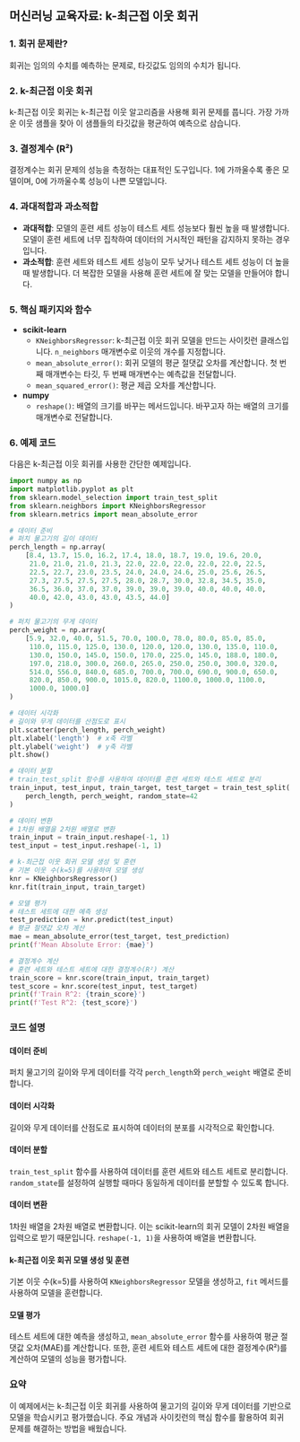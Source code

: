 ## 머신러닝 교육자료: k-최근접 이웃 회귀

### 1. 회귀 문제란?
회귀는 임의의 수치를 예측하는 문제로, 타깃값도 임의의 수치가 됩니다.

### 2. k-최근접 이웃 회귀
k-최근접 이웃 회귀는 k-최근접 이웃 알고리즘을 사용해 회귀 문제를 풉니다. 가장 가까운 이웃 샘플을 찾아 이 샘플들의 타깃값을 평균하여 예측으로 삼습니다.

### 3. 결정계수 (R²)
결정계수는 회귀 문제의 성능을 측정하는 대표적인 도구입니다. 1에 가까울수록 좋은 모델이며, 0에 가까울수록 성능이 나쁜 모델입니다.

### 4. 과대적합과 과소적합
- **과대적합**: 모델의 훈련 세트 성능이 테스트 세트 성능보다 훨씬 높을 때 발생합니다. 모델이 훈련 세트에 너무 집착하여 데이터의 거시적인 패턴을 감지하지 못하는 경우입니다.
- **과소적합**: 훈련 세트와 테스트 세트 성능이 모두 낮거나 테스트 세트 성능이 더 높을 때 발생합니다. 더 복잡한 모델을 사용해 훈련 세트에 잘 맞는 모델을 만들어야 합니다.

### 5. 핵심 패키지와 함수
- **scikit-learn**
  - `KNeighborsRegressor`: k-최근접 이웃 회귀 모델을 만드는 사이킷런 클래스입니다. `n_neighbors` 매개변수로 이웃의 개수를 지정합니다.
  - `mean_absolute_error()`: 회귀 모델의 평균 절댓값 오차를 계산합니다. 첫 번째 매개변수는 타깃, 두 번째 매개변수는 예측값을 전달합니다.
  - `mean_squared_error()`: 평균 제곱 오차를 계산합니다.
- **numpy**
  - `reshape()`: 배열의 크기를 바꾸는 메서드입니다. 바꾸고자 하는 배열의 크기를 매개변수로 전달합니다.

### 6. 예제 코드

다음은 k-최근접 이웃 회귀를 사용한 간단한 예제입니다.

```python
import numpy as np
import matplotlib.pyplot as plt
from sklearn.model_selection import train_test_split
from sklearn.neighbors import KNeighborsRegressor
from sklearn.metrics import mean_absolute_error

# 데이터 준비
# 퍼치 물고기의 길이 데이터
perch_length = np.array(
    [8.4, 13.7, 15.0, 16.2, 17.4, 18.0, 18.7, 19.0, 19.6, 20.0,
     21.0, 21.0, 21.0, 21.3, 22.0, 22.0, 22.0, 22.0, 22.0, 22.5,
     22.5, 22.7, 23.0, 23.5, 24.0, 24.0, 24.6, 25.0, 25.6, 26.5,
     27.3, 27.5, 27.5, 27.5, 28.0, 28.7, 30.0, 32.8, 34.5, 35.0,
     36.5, 36.0, 37.0, 37.0, 39.0, 39.0, 39.0, 40.0, 40.0, 40.0,
     40.0, 42.0, 43.0, 43.0, 43.5, 44.0]
)

# 퍼치 물고기의 무게 데이터
perch_weight = np.array(
    [5.9, 32.0, 40.0, 51.5, 70.0, 100.0, 78.0, 80.0, 85.0, 85.0,
     110.0, 115.0, 125.0, 130.0, 120.0, 120.0, 130.0, 135.0, 110.0,
     130.0, 150.0, 145.0, 150.0, 170.0, 225.0, 145.0, 188.0, 180.0,
     197.0, 218.0, 300.0, 260.0, 265.0, 250.0, 250.0, 300.0, 320.0,
     514.0, 556.0, 840.0, 685.0, 700.0, 700.0, 690.0, 900.0, 650.0,
     820.0, 850.0, 900.0, 1015.0, 820.0, 1100.0, 1000.0, 1100.0,
     1000.0, 1000.0]
)

# 데이터 시각화
# 길이와 무게 데이터를 산점도로 표시
plt.scatter(perch_length, perch_weight)
plt.xlabel('length')  # x축 라벨
plt.ylabel('weight')  # y축 라벨
plt.show()

# 데이터 분할
# train_test_split 함수를 사용하여 데이터를 훈련 세트와 테스트 세트로 분리
train_input, test_input, train_target, test_target = train_test_split(
    perch_length, perch_weight, random_state=42
)

# 데이터 변환
# 1차원 배열을 2차원 배열로 변환
train_input = train_input.reshape(-1, 1)
test_input = test_input.reshape(-1, 1)

# k-최근접 이웃 회귀 모델 생성 및 훈련
# 기본 이웃 수(k=5)를 사용하여 모델 생성
knr = KNeighborsRegressor()
knr.fit(train_input, train_target)

# 모델 평가
# 테스트 세트에 대한 예측 생성
test_prediction = knr.predict(test_input)
# 평균 절댓값 오차 계산
mae = mean_absolute_error(test_target, test_prediction)
print(f'Mean Absolute Error: {mae}')

# 결정계수 계산
# 훈련 세트와 테스트 세트에 대한 결정계수(R²) 계산
train_score = knr.score(train_input, train_target)
test_score = knr.score(test_input, test_target)
print(f'Train R^2: {train_score}')
print(f'Test R^2: {test_score}')
```

### 코드 설명

#### 데이터 준비
퍼치 물고기의 길이와 무게 데이터를 각각 `perch_length`와 `perch_weight` 배열로 준비합니다.

#### 데이터 시각화
길이와 무게 데이터를 산점도로 표시하여 데이터의 분포를 시각적으로 확인합니다.

#### 데이터 분할
`train_test_split` 함수를 사용하여 데이터를 훈련 세트와 테스트 세트로 분리합니다. `random_state`를 설정하여 실행할 때마다 동일하게 데이터를 분할할 수 있도록 합니다.

#### 데이터 변환
1차원 배열을 2차원 배열로 변환합니다. 이는 scikit-learn의 회귀 모델이 2차원 배열을 입력으로 받기 때문입니다. `reshape(-1, 1)`을 사용하여 배열을 변환합니다.

#### k-최근접 이웃 회귀 모델 생성 및 훈련
기본 이웃 수(k=5)를 사용하여 `KNeighborsRegressor` 모델을 생성하고, `fit` 메서드를 사용하여 모델을 훈련합니다.

#### 모델 평가
테스트 세트에 대한 예측을 생성하고, `mean_absolute_error` 함수를 사용하여 평균 절댓값 오차(MAE)를 계산합니다. 또한, 훈련 세트와 테스트 세트에 대한 결정계수(R²)를 계산하여 모델의 성능을 평가합니다.

### 요약
이 예제에서는 k-최근접 이웃 회귀를 사용하여 물고기의 길이와 무게 데이터를 기반으로 모델을 학습시키고 평가했습니다. 주요 개념과 사이킷런의 핵심 함수를 활용하여 회귀 문제를 해결하는 방법을 배웠습니다.